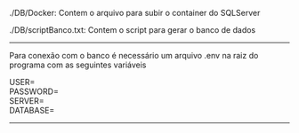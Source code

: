 ./DB/Docker: Contem o arquivo para subir o container do SQLServer    

./DB/scriptBanco.txt: Contem o script para gerar o banco de dados  

------------------------------------------------------  

Para conexão com o banco é necessário um arquivo .env na raiz do programa com as seguintes variáveis 

USER=  
PASSWORD=  
SERVER=  
DATABASE=  

------------------------------------------------------  





